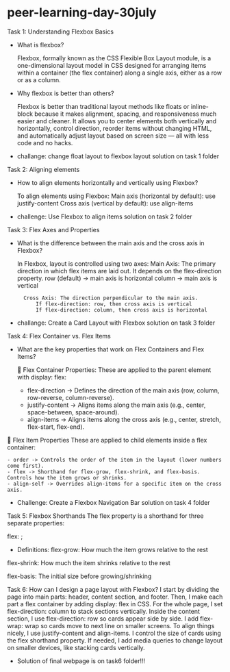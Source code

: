 # peer-learning-day-30july
Task 1: Understanding Flexbox Basics
- What is flexbox?

    Flexbox, formally known as the CSS Flexible Box Layout module, is a one-dimensional layout model in CSS designed for arranging items within a container (the flex container) along a single axis, either as a row or as a column. 

- Why flexbox is better than others?

    Flexbox is better than traditional layout methods like floats or inline-block because it makes alignment, spacing, and responsiveness much easier and cleaner. It allows you to center elements both vertically and horizontally, control direction, reorder items without changing HTML, and automatically adjust layout based on screen size — all with less code and no hacks.

- challange: change float layout to flexbox layout
    solution on task 1 folder


Task 2: Aligning elements
- How to align elements horizontally and vertically  using Flexbox?

    To align elements using Flexbox:
        Main axis (horizontal by default): use justify-content
        Cross axis (vertical by default): use align-items

- challenge: Use Flexbox to align items
    solution on task 2 folder


Task 3: Flex Axes and Properties
- What is the difference between the main axis and the cross axis in Flexbox?

    In Flexbox, layout is controlled using two axes:
        Main Axis: The primary direction in which flex items are laid out.
            It depends on the flex-direction property.
            row (default) → main axis is horizontal
            column → main axis is vertical

        Cross Axis: The direction perpendicular to the main axis.
            If flex-direction: row, then cross axis is vertical
            If flex-direction: column, then cross axis is horizontal

- challange: Create a Card Layout with Flexbox
    solution on task 3 folder


Task 4: Flex Container vs. Flex Items
- What are the key properties that work on Flex Containers and Flex Items?

    🔸 Flex Container Properties:
These are applied to the parent element with display: flex:

    - flex-direction -> Defines the direction of the main axis (row, column, row-reverse, column-reverse).
    - justify-content -> Aligns items along the main axis (e.g., center, space-between, space-around).
    - align-items -> Aligns items along the cross axis (e.g., center, stretch, flex-start, flex-end).

🔸 Flex Item Properties
These are applied to child elements inside a flex container:

    - order -> Controls the order of the item in the layout (lower numbers come first).
    - flex -> Shorthand for flex-grow, flex-shrink, and flex-basis. Controls how the item grows or shrinks.
    - align-self -> Overrides align-items for a specific item on the cross axis.

- Challenge: Create a Flexbox Navigation Bar
     solution on task 4 folder


Task 5: Flexbox Shorthands
    The flex property is a shorthand for three separate properties:

flex: <flex-grow> <flex-shrink> <flex-basis>;
- Definitions:
flex-grow: How much the item grows relative to the rest

flex-shrink: How much the item shrinks relative to the rest

flex-basis: The initial size before growing/shrinking

Task 6: 
How can I design a page layout with Flexbox?
I start by dividing the page into main parts: header, content section, and footer.
Then, I make each part a flex container by adding display: flex in CSS.
For the whole page, I set flex-direction: column to stack sections vertically.
Inside the content section, I use flex-direction: row so cards appear side by side.
I add flex-wrap: wrap so cards move to next line on smaller screens.
To align things nicely, I use justify-content and align-items.
I control the size of cards using the flex shorthand property.
If needed, I add media queries to change layout on smaller devices, like stacking cards vertically.

- Solution of final webpage is on task6 folder!!!
